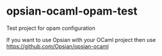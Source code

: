 # opsian-ocaml-opam-test
Test project for opam configuration

If you want to use Opsian with your OCaml project then use https://github.com/Opsian/opsian-ocaml
